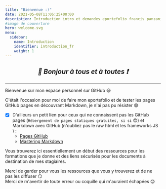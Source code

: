 ```yaml
---
title: "Bienvenue :)"
date: 2021-05-08T11:06:25+00:00
description: Introduction intro et demandes eportefolio francis panzani
#image de couverture
hero: welcome.svg
menu:
  sidebar:
    name: Introduction
    identifier: introduction_fr
    weight: 1
---
```


## _<center>:loudspeaker: Bonjour à tous et à toutes :heavy_exclamation_mark:</center>_

---

Bienvenue sur mon espace personnel sur <i class="fa-brands fa-github fa-xl"></i> GitHub :smiley:

C'était l'occasion pour moi de faire mon eportefolio et de tester les pages GitHub pages en découvrant <i class="fa-brands fa-markdown fa-xl"></i> Markdown, je n'ai pas pu résister :smile:

- [x] D'ailleurs un petit lien pour ceux qui ne connaissent pas les <i class="fa-brands fa-square-github fa-xl"></i> GitHub pages (`Hébergement de pages statiques gratuites, si si` :heart_eyes:) et Markdown avec GitHub (n'oubliez pas le raw html et les frameworks JS ) :
  - [Pages GitHub](https://pages.github.com/)<i class="fas fa-external-link-alt"></i>
  - [Mastering Markdown](https://guides.github.com/features/mastering-markdown/ "Mastering Markdown tout un programme")<i class="fas fa-external-link-alt"></i>

Vous trouverez ici essentiellement un début des ressources pour les formations que je donne et des liens sécurisés pour les documents à destination de mes stagiaires.

Merci de garder pour vous les ressources que vous y trouverez et de ne pas les diffuser :smirk:  
Merci de m'avertir de toute erreur ou coquille qui m'auraient échapées :heart_eyes:
